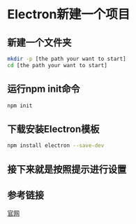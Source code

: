 # Electron新建一个项目

## 新建一个文件夹

```bash
mkdir -p [the path your want to start]
cd [the path your want to start]
```

## 运行npm init命令

```bash
npm init
```

## 下载安装Electron模板

```bash
npm install electron --save-dev
```

## 接下来就是按照提示进行设置

## 参考链接

[官网](https://www.electronjs.org/zh/docs/latest/tutorial/tutorial-first-app)
